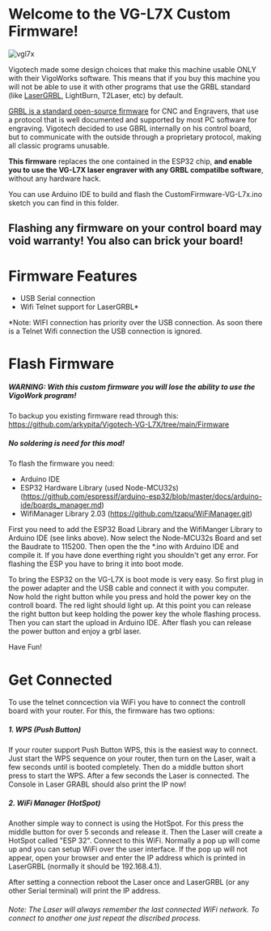# Welcome to the VG-L7X Custom Firmware!

![vgl7x](https://user-images.githubusercontent.com/8782035/96716014-c2481400-13a4-11eb-9c7f-2a90dcbe5fc6.jpg)

Vigotech made some design choices that make this machine usable ONLY with their VigoWorks software. This means that if you buy this machine you will not be able to use it with other programs that use the GRBL standard (like [LaserGRBL](https://lasergrbl.com), LightBurn, T2Laser, etc) by default.

[GRBL is a standard open-source firmware](https://github.com/gnea/grbl/) for CNC and Engravers, that use a protocol that is well documented and supported by most PC software for engraving. Vigotech decided to use GBRL internally on his control board, but to communicate with the outside through a proprietary protocol, making all classic programs unusable.

**This firmware** replaces the one contained in the ESP32 chip, **and enable you to use the VG-L7X laser engraver with any GRBL compatilbe software**, without any hardware hack. 

You can use Arduino IDE to build and flash the CustomFirmware-VG-L7x.ino sketch you can find in this folder.


## Flashing any firmware on your control board may void warranty! You also can brick your board!


# Firmware Features
- USB Serial connection
- Wifi Telnet support for LaserGRBL*

*Note: WIFI connection has priority over the USB connection. As soon there is a Telnet Wifi connection the USB connection is ignored.

# Flash Firmware
##### WARNING: With this custom firmware you will lose the ability to use the VigoWork program!

To backup you existing firmware read through this: https://github.com/arkypita/Vigotech-VG-L7X/tree/main/Firmware

##### No soldering is need for this mod!

To flash the firmware you need:
- Arduino IDE
- ESP32 Hardware Library (used Node-MCU32s) (https://github.com/espressif/arduino-esp32/blob/master/docs/arduino-ide/boards_manager.md)
- WifiManager Library 2.03 (https://github.com/tzapu/WiFiManager.git)

First you need to add the ESP32 Boad Library and the WifiManger Library to Arduino IDE (see links above). Now select the Node-MCU32s Board and set the Baudrate to 115200. Then open the the *.ino with Arduino IDE and compile it. If you have done everthing right you shouldn't get any error.
For flashing the ESP you have to bring it into boot mode. 

To bring the ESP32 on the VG-L7X is boot mode is very easy. So first plug in the power adapter and the USB cable and connect it with you computer. Now hold the right button while you press and hold the power key on the controll board. The red light should light up. At this point you can release the right button but keep holding the power key the whole flashing process. Then you can start the upload in Arduino IDE. After flash you can release the power button and enjoy a grbl laser.

Have Fun!

# Get Connected
To use the telnet conncection via WiFi you have to connect the controll board with your router. For this, the firmware has two options:
##### 1. WPS (Push Button)
If your router support Push Button WPS, this is the easiest way to connect. Just start the WPS sequence on your router, then turn on the Laser, wait a few seconds until is booted completely. Then do a middle button short press to start the WPS. After a few seconds the Laser is connected. The Console in Laser GRABL should also print the IP now!

##### 2. WiFi Manager (HotSpot)
Another simple way to connect is using the HotSpot. For this press the middle button for over 5 seconds and release it. Then the Laser will create a HotSpot called "ESP 32". Connect to this WiFi. Normally a pop up will come up and you can setup WiFi over the user interface. If the pop up will not appear, open your browser and enter the IP address which is printed in LaserGRBL (normally it should be 192.168.4.1). 

After setting a connection reboot the Laser once and LaserGRBL (or any other Serial terminal) will print the IP address.

###### Note: The Laser will always remember the last connected WiFi network. To connect to another one just repeat the discribed process. 
